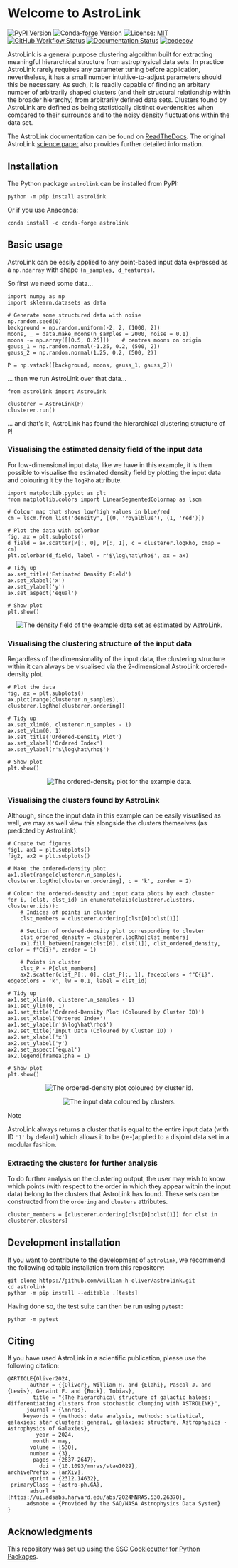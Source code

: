 # Welcome to AstroLink

[![PyPI Version](https://img.shields.io/pypi/v/astrolink.svg)](https://pypi.org/project/astrolink/)
[![Conda-forge Version](https://anaconda.org/conda-forge/astrolink/badges/version.svg)](https://anaconda.org/conda-forge/astrolink)
[![License: MIT](https://img.shields.io/badge/License-MIT-yellow.svg)](https://opensource.org/licenses/MIT)
[![GitHub Workflow Status](https://img.shields.io/github/actions/workflow/status/william-h-oliver/astrolink/ci.yml?branch=main)](https://github.com/william-h-oliver/astrolink/actions/workflows/ci.yml)
[![Documentation Status](https://readthedocs.org/projects/astrolink/badge/)](https://astrolink.readthedocs.io/)
[![codecov](https://codecov.io/gh/william-h-oliver/astrolink/branch/main/graph/badge.svg)](https://codecov.io/gh/william-h-oliver/astrolink)

AstroLink is a general purpose clustering algorithm built for extracting meaningful hierarchical structure from astrophysical data sets. In practice AstroLink rarely requires any parameter tuning before application, nevertheless, it has a small number intuitive-to-adjust parameters should this be necessary. As such, it is readily capable of finding an arbitary number of arbitrarily shaped clusters (and their structural relationship within the broader hierarchy) from arbitrarily defined data sets. Clusters found by AstroLink are defined as being statistically distinct overdensities when compared to their surrounds and to the noisy density fluctuations within the data set.

The AstroLink documentation can be found on [ReadTheDocs](https://astrolink.readthedocs.io/). The original AstroLink [science paper](https://doi.org/10.1093/mnras/stae1029) also provides further detailed information.

## Installation

The Python package `astrolink` can be installed from PyPI:

```
python -m pip install astrolink
```

Or if you use Anaconda:

```
conda install -c conda-forge astrolink
```

## Basic usage

AstroLink can be easily applied to any point-based input data expressed as a `np.ndarray` with shape `(n_samples, d_features)`.

So first we need some data...

```
import numpy as np
import sklearn.datasets as data

# Generate some structured data with noise
np.random.seed(0)
background = np.random.uniform(-2, 2, (1000, 2))
moons, _ = data.make_moons(n_samples = 2000, noise = 0.1)
moons -= np.array([[0.5, 0.25]])    # centres moons on origin
gauss_1 = np.random.normal(-1.25, 0.2, (500, 2))
gauss_2 = np.random.normal(1.25, 0.2, (500, 2))

P = np.vstack([background, moons, gauss_1, gauss_2])
```

... then we run AstroLink over that data...

```
from astrolink import AstroLink

clusterer = AstroLink(P)
clusterer.run()
```

... and that's it, AstroLink has found the hierarchical clustering structure of `P`!

### Visualising the estimated density field of the input data
For low-dimensional input data, like we have in this example, it is then possible to visualise the estimated density field by plotting the input data and colouring it by the `logRho` attribute.

```
import matplotlib.pyplot as plt
from matplotlib.colors import LinearSegmentedColormap as lscm

# Colour map that shows low/high values in blue/red
cm = lscm.from_list('density', [(0, 'royalblue'), (1, 'red')])

# Plot the data with colorbar
fig, ax = plt.subplots()
d_field = ax.scatter(P[:, 0], P[:, 1], c = clusterer.logRho, cmap = cm)
plt.colorbar(d_field, label = r'$\log\hat\rho$', ax = ax)

# Tidy up
ax.set_title('Estimated Density Field')
ax.set_xlabel('x')
ax.set_ylabel('y')
ax.set_aspect('equal')

# Show plot
plt.show()
```

<p align="center">
  <img src="https://raw.githubusercontent.com/william-h-oliver/astrolink/main/images/readme/Estimated_Density_Field_Example.png" alt="The density field of the example data set as estimated by AstroLink."/>
</p>

### Visualising the clustering structure of the input data
Regardless of the dimensionality of the input data, the clustering structure within it can always be visualised via the 2-dimensional AstroLink ordered-density plot.

```
# Plot the data
fig, ax = plt.subplots()
ax.plot(range(clusterer.n_samples), clusterer.logRho[clusterer.ordering])

# Tidy up
ax.set_xlim(0, clusterer.n_samples - 1)
ax.set_ylim(0, 1)
ax.set_title('Ordered-Density Plot')
ax.set_xlabel('Ordered Index')
ax.set_ylabel(r'$\log\hat\rho$')

# Show plot
plt.show()
```

<p align="center">
  <img src="https://raw.githubusercontent.com/william-h-oliver/astrolink/main/images/readme/Ordered_Density_Plot_Example.png" alt="The ordered-density plot for the example data."/>
</p>

### Visualising the clusters found by AstroLink
Although, since the input data in this example can be easily visualised as well, we may as well view this alongside the clusters themselves (as predicted by AstroLink).

```
# Create two figures
fig1, ax1 = plt.subplots()
fig2, ax2 = plt.subplots()

# Make the ordered-density plot
ax1.plot(range(clusterer.n_samples), clusterer.logRho[clusterer.ordering], c = 'k', zorder = 2)

# Colour the ordered-density and input data plots by each cluster
for i, (clst, clst_id) in enumerate(zip(clusterer.clusters, clusterer.ids)):
    # Indices of points in cluster
    clst_members = clusterer.ordering[clst[0]:clst[1]]

    # Section of ordered-density plot corresponding to cluster
    clst_ordered_density = clusterer.logRho[clst_members]
    ax1.fill_between(range(clst[0], clst[1]), clst_ordered_density, color = f"C{i}", zorder = 1)
    
    # Points in cluster
    clst_P = P[clst_members]
    ax2.scatter(clst_P[:, 0], clst_P[:, 1], facecolors = f"C{i}", edgecolors = 'k', lw = 0.1, label = clst_id)

# Tidy up
ax1.set_xlim(0, clusterer.n_samples - 1)
ax1.set_ylim(0, 1)
ax1.set_title('Ordered-Density Plot (Coloured by Cluster ID)')
ax1.set_xlabel('Ordered Index')
ax1.set_ylabel(r'$\log\hat\rho$')
ax2.set_title('Input Data (Coloured by Cluster ID)')
ax2.set_xlabel('x')
ax2.set_ylabel('y')
ax2.set_aspect('equal')
ax2.legend(framealpha = 1)

# Show plot
plt.show()
```

<p align="center">
  <img src="https://raw.githubusercontent.com/william-h-oliver/astrolink/main/images/readme/Ordered_Density_Plot_with_Clusters.png" alt="The ordered-density plot coloured by cluster id."/>
</p>

<p align="center">
  <img src="https://raw.githubusercontent.com/william-h-oliver/astrolink/main/images/readme/Input_Data_with_Clusters.png" alt="The input data coloured by clusters."/>
</p>

> [!NOTE]
> AstroLink always returns a cluster that is equal to the entire input data (with ID `'1'` by default) which allows it to be (re-)applied to a disjoint data set in a modular fashion.

### Extracting the clusters for further analysis
To do further analysis on the clustering output, the user may wish to know which points (with respect to the order in which they appear within the input data) belong to the clusters that AstroLink has found. These sets can be constructed from the `ordering` and `clusters` attributes.

```
cluster_members = [clusterer.ordering[clst[0]:clst[1]] for clst in clusterer.clusters]
```

## Development installation

If you want to contribute to the development of `astrolink`, we recommend
the following editable installation from this repository:

```
git clone https://github.com/william-h-oliver/astrolink.git
cd astrolink
python -m pip install --editable .[tests]
```

Having done so, the test suite can then be run using `pytest`:

```
python -m pytest
```

## Citing

If you have used AstroLink in a scientific publication, please use the following citation:

```
@ARTICLE{Oliver2024,
       author = {{Oliver}, William H. and {Elahi}, Pascal J. and {Lewis}, Geraint F. and {Buck}, Tobias},
        title = "{The hierarchical structure of galactic haloes: differentiating clusters from stochastic clumping with ASTROLINK}",
      journal = {\mnras},
     keywords = {methods: data analysis, methods: statistical, galaxies: star clusters: general, galaxies: structure, Astrophysics - Astrophysics of Galaxies},
         year = 2024,
        month = may,
       volume = {530},
       number = {3},
        pages = {2637-2647},
          doi = {10.1093/mnras/stae1029},
archivePrefix = {arXiv},
       eprint = {2312.14632},
 primaryClass = {astro-ph.GA},
       adsurl = {https://ui.adsabs.harvard.edu/abs/2024MNRAS.530.2637O},
      adsnote = {Provided by the SAO/NASA Astrophysics Data System}                               
}
```

## Acknowledgments

This repository was set up using the [SSC Cookiecutter for Python Packages](https://github.com/ssciwr/cookiecutter-python-package).
